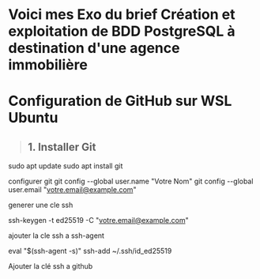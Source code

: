 # Voici mes Exo du brief Création et exploitation de BDD PostgreSQL à destination d'une agence immobilière


# Configuration de GitHub sur WSL Ubuntu
> ## 1. Installer Git

sudo apt update
sudo apt install git

configurer git 
git config --global user.name "Votre Nom"
git config --global user.email "votre.email@example.com"

generer une cle ssh

ssh-keygen -t ed25519 -C "votre.email@example.com"

ajouter la cle ssh a ssh-agent

eval "$(ssh-agent -s)"
ssh-add ~/.ssh/id_ed25519

Ajouter la clé ssh a github

